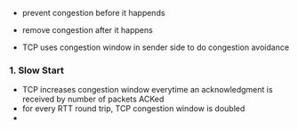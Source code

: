 - prevent congestion before it happends
- remove congestion after it happens

- TCP uses congestion window in sender side to do congestion avoidance

### 1. Slow Start
- TCP increases congestion window everytime an acknowledgment is received by number of packets ACKed
- for every RTT round trip, TCP congestion window is doubled
- 